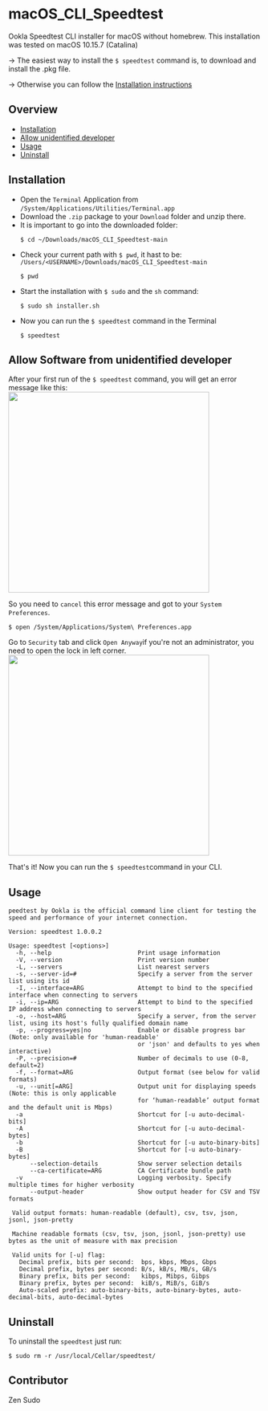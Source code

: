# macOS_CLI_Speedtest
Ookla Speedtest CLI installer for macOS without homebrew.
This installation was tested on macOS 10.15.7 (Catalina)

-> The easiest way to install the `$ speedtest` command is, to download and install the .pkg file.

-> Otherwise you can follow the [Installation instructions](#Installation)



## Overview

- [Installation](#Installation)
- [Allow unidentified developer](#Allow-Software-from-unidentified-developer)
- [Usage](#Usage)
- [Uninstall](#Uninstall)


## Installation

- Open the `Terminal` Application from `/System/Applications/Utilities/Terminal.app`
- Download the `.zip` package to your `Download` folder and unzip there.
- It is important to go into the downloaded folder:
  ```
  $ cd ~/Downloads/macOS_CLI_Speedtest-main
  ```
- Check your current path with `$ pwd`, it hast to be: `/Users/<USERNAME>/Downloads/macOS_CLI_Speedtest-main`
  ```
  $ pwd
  ```
- Start the installation with `$ sudo` and the `sh` command:
  ```
  $ sudo sh installer.sh
  ```
- Now you can run the `$ speedtest` command in the Terminal
  ```
  $ speedtest
  ```


## Allow Software from unidentified developer

After your first run of the `$ speedtest` command, you will get an error message like this:
<img src="https://raw.githubusercontent.com/zensudo/macOS_CLI_Speedtest/main/content/image1.png" width="400"/>

So you need to `cancel` this error message and got to your `System Preferences`.

```
$ open /System/Applications/System\ Preferences.app
```
Go to `Security` tab and click `Open Anyway`if you're not an administrator, you need to open the lock in left corner.
<img src="https://raw.githubusercontent.com/zensudo/macOS_CLI_Speedtest/main/content/image2.png" width="400"/>

That's it! Now you can run the `$ speedtest`command in your CLI.


## Usage

```
peedtest by Ookla is the official command line client for testing the speed and performance of your internet connection.

Version: speedtest 1.0.0.2

Usage: speedtest [<options>]
  -h, --help                        Print usage information
  -V, --version                     Print version number
  -L, --servers                     List nearest servers
  -s, --server-id=#                 Specify a server from the server list using its id
  -I, --interface=ARG               Attempt to bind to the specified interface when connecting to servers
  -i, --ip=ARG                      Attempt to bind to the specified IP address when connecting to servers
  -o, --host=ARG                    Specify a server, from the server list, using its host's fully qualified domain name
  -p, --progress=yes|no             Enable or disable progress bar (Note: only available for 'human-readable'
                                    or 'json' and defaults to yes when interactive)
  -P, --precision=#                 Number of decimals to use (0-8, default=2)
  -f, --format=ARG                  Output format (see below for valid formats)
  -u, --unit[=ARG]                  Output unit for displaying speeds (Note: this is only applicable
                                    for ‘human-readable’ output format and the default unit is Mbps)
  -a                                Shortcut for [-u auto-decimal-bits]
  -A                                Shortcut for [-u auto-decimal-bytes]
  -b                                Shortcut for [-u auto-binary-bits]
  -B                                Shortcut for [-u auto-binary-bytes]
      --selection-details           Show server selection details
      --ca-certificate=ARG          CA Certificate bundle path
  -v                                Logging verbosity. Specify multiple times for higher verbosity
      --output-header               Show output header for CSV and TSV formats

 Valid output formats: human-readable (default), csv, tsv, json, jsonl, json-pretty

 Machine readable formats (csv, tsv, json, jsonl, json-pretty) use bytes as the unit of measure with max precision

 Valid units for [-u] flag:
   Decimal prefix, bits per second:  bps, kbps, Mbps, Gbps
   Decimal prefix, bytes per second: B/s, kB/s, MB/s, GB/s
   Binary prefix, bits per second:   kibps, Mibps, Gibps
   Binary prefix, bytes per second:  kiB/s, MiB/s, GiB/s
   Auto-scaled prefix: auto-binary-bits, auto-binary-bytes, auto-decimal-bits, auto-decimal-bytes
```



## Uninstall

To uninstall the `speedtest` just run:
```
$ sudo rm -r /usr/local/Cellar/speedtest/
```


## Contributor

Zen Sudo

